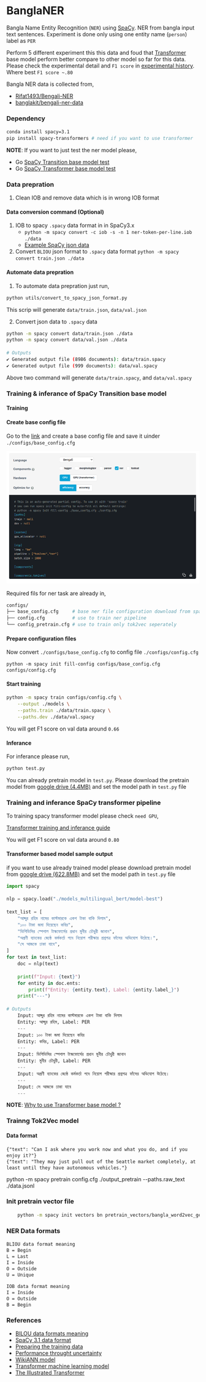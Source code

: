 # BanglaNER
Bangla Name Entity Recognition (`NER`) using [SpaCy](https://spacy.io/). NER from bangla input text sentences. Experiment is done only using one entity name (`person`) label as `PER`

Perform 5 different experiment this this data and foud that [Transformer](https://en.wikipedia.org/wiki/Transformer_(machine_learning_model)) base model perform better compare to other model so far for this data. Please check the experimental detail and `F1 score` in [experimental history](./docs/experiment_history.md). Where best `F1 score ~.80`

Bangla NER data is collected from, 
- [Rifat1493/Bengali-NER](https://raw.githubusercontent.com/Rifat1493/Bengali-NER/master/all_data.txt)
- [banglakit/bengali-ner-data](https://raw.githubusercontent.com/banglakit/bengali-ner-data/master/main.jsonl)

### Dependency
```bash
conda install spacy=3.1
pip install spacy-transformers # need if you want to use transformer 
```

__NOTE__: If you want to just test the ner model please,
- Go [SpaCy Transition base model test](https://github.com/menon92/BanglaNER#inferance)
- Go [SpaCy Transformer base model test](https://github.com/menon92/BanglaNER#transformer-based-model-sample-output) 

### Data prepration
1. Clean IOB and remove data which is in wrong IOB format

#### Data conversion command (Optional)
1. IOB to spacy `.spacy` data format in in SpaCy3.x
    - `python -m spacy convert -c iob -s -n 1 ner-token-per-line.iob ./data`
    - [Example SpaCy json data](https://github.com/explosion/spaCy/blob/v2.3.5/examples/training/ner_example_data/ner-token-per-line.json)
2. Convert `BLIOU` json format to `.spacy` data format
    `python -m spacy convert train.json ./data`

#### Automate data prepration
1. To automate data prepration just run,
```bash
python utils/convert_to_spacy_json_format.py
```
This scrip will generate `data/train.json`, `data/val.json`

2. Convert json data to `.spacy` data
```sh
python -m spacy convert data/train.json ./data
python -m spacy convert data/val.json ./data

# Outputs
✔ Generated output file (8986 documents): data/train.spacy
✔ Generated output file (999 documents): data/val.spacy
```
Above two command will generate `data/train.spacy`, and `data/val.spacy`

### Training & inferance of SpaCy Transition base model

#### Training 
#### Create base config file

Go to the [link](https://spacy.io/usage/training#config) and create a base config file and save it uinder `./configs/base_config.cfg`

![](./docs/images/spacy_base_config_file.png)

Required fils for ner task are already in,

```sh
configs/
├── base_config.cfg     # base ner file configuration download from spacy website
├── config.cfg          # use to train ner pipeline
└── config_pretrain.cfg # use to train only tok2vec seperately

```

#### Prepare configuration files
Now convert `./configs/base_config.cfg` to config file `./configs/config.cfg`

```
python -m spacy init fill-config configs/base_config.cfg configs/config.cfg
```

#### Start training
```bash
python -m spacy train configs/config.cfg \
    --output ./models \
    --paths.train ./data/train.spacy \
    --paths.dev ./data/val.spacy
```
You will get F1 score on val data around `0.66`

#### Inferance
For inferance please run,
```bash
python test.py
```
You can already pretrain model in `test.py`. Please download the pretrain model from [google drive (4.4MB)](https://drive.google.com/file/d/1IqF87JGlClqPsU7I7Et5lvi_BZksnKDl/view?usp=sharing) and set the model path in `test.py` file


### Training and inferance SpaCy transformer pipeline
To training spacy transformer model please check `need GPU`,

[Transformer training and inferance guide](./transformers/readme.md)

You will get F1 score on val data around `0.80`


#### Transformer based model sample output

if you want to use already trained model please download pretrain model from [google drive (622.8MB)](https://drive.google.com/file/d/1kGBfAOvazd7w0BJKADUDfbvdum7JqRNh/view?usp=sharing) and set the model path in `test.py` file

```python
import spacy

nlp = spacy.load("./models_multilingual_bert/model-best")

text_list = [
    "আব্দুর রহিম নামের কাস্টমারকে একশ টাকা বাকি দিলাম",
    "১০০ টাকা জমা দিয়েছেন কবির",
    "ডিপিডিসির স্পেশাল টাস্কফোর্সের প্রধান মুনীর চৌধুরী জানান",
    "অগ্রণী ব্যাংকের জ্যেষ্ঠ কর্মকর্তা পদে নিয়োগ পরীক্ষার প্রশ্নপত্র ফাঁসের অভিযোগ উঠেছে।",
    "সে আজকে ঢাকা যাবে",
]
for text in text_list:
    doc = nlp(text)

    print(f"Input: {text}")
    for entity in doc.ents:
        print(f"Entity: {entity.text}, Label: {entity.label_}")
    print("---")

# Outputs
    Input: আব্দুর রহিম নামের কাস্টমারকে একশ টাকা বাকি দিলাম
    Entity: আব্দুর রহিম, Label: PER
    ---
    Input: ১০০ টাকা জমা দিয়েছেন কবির
    Entity: কবির, Label: PER
    ---
    Input: ডিপিডিসির স্পেশাল টাস্কফোর্সের প্রধান মুনীর চৌধুরী জানান
    Entity: মুনীর চৌধুরী, Label: PER
    ---
    Input: অগ্রণী ব্যাংকের জ্যেষ্ঠ কর্মকর্তা পদে নিয়োগ পরীক্ষার প্রশ্নপত্র ফাঁসের অভিযোগ উঠেছে।
    ---
    Input: সে আজকে ঢাকা যাবে
    ---
```

__NOTE__: [Why to use Transformer base model ?](https://spacy.io/usage/embeddings-transformers#vectors-vs-language-models)

### Trainng Tok2Vec model
#### Data format
```
{"text": "Can I ask where you work now and what you do, and if you enjoy it?"}
{"text": "They may just pull out of the Seattle market completely, at least until they have autonomous vehicles."}
```

python -m spacy pretrain config.cfg ./output_pretrain --paths.raw_text ./data.jsonl

### Init pretrain vector file
```bash
    python -m spacy init vectors bn pretrain_vectors/bangla_word2vec_gen4/bangla_word2vec/bnwiki_word2vec.vector pretrain_vectors/bangla_word2vec_gen4/bangla_word2vec_spacy --verbose
```

### NER Data formats
```
BLIOU data format meaning
B = Begin
L = Last
I = Inside
O = Outside
U = Unique
```

```
IOB data format meaning
I = Inside
O = Outside
B = Begin
```

### References
- [BILOU data formats meaning](https://stackoverflow.com/questions/17116446what-do-the-bilou-tags-mean-in-named-entity-recognition)
- [SpaCy 3.1 data format](https://zachlim98.github.io/me/2021-03/spacy3-ner-tutorial)
- [Preparing the training data](https://spacy.io/usage/training#training-data)
- [Performance throught uncertainty](https://saxamos.github.io/2020/07/31/en-improve-spacy-performance-through-uncertainty/)
- [WikiANN model](https://huggingface.co/datasets/wikiann)
- [Transformer machine learning model](https://en.wikipedia.org/wiki/Transformer_(machine_learning_model))
- [The Illustrated Transformer](https://jalammar.github.io/illustrated-transformer/)

